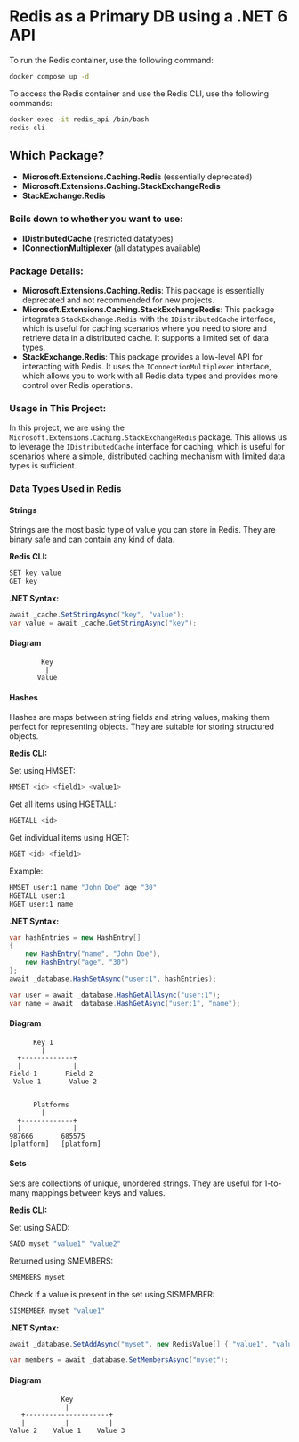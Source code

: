 # Redis as a Primary DB using a .NET 6 API

To run the Redis container, use the following command:

```sh
docker compose up -d
```

To access the Redis container and use the Redis CLI, use the following commands:

```sh
docker exec -it redis_api /bin/bash
redis-cli
```

## Which Package?

- **Microsoft.Extensions.Caching.Redis** (essentially deprecated)
- **Microsoft.Extensions.Caching.StackExchangeRedis**
- **StackExchange.Redis**

### Boils down to whether you want to use:
- **IDistributedCache** (restricted datatypes)
- **IConnectionMultiplexer** (all datatypes available)

### Package Details:
- **Microsoft.Extensions.Caching.Redis**: This package is essentially deprecated and not recommended for new projects.
- **Microsoft.Extensions.Caching.StackExchangeRedis**: This package integrates `StackExchange.Redis` with the `IDistributedCache` interface, which is useful for caching scenarios where you need to store and retrieve data in a distributed cache. It supports a limited set of data types.
- **StackExchange.Redis**: This package provides a low-level API for interacting with Redis. It uses the `IConnectionMultiplexer` interface, which allows you to work with all Redis data types and provides more control over Redis operations.

### Usage in This Project:
In this project, we are using the `Microsoft.Extensions.Caching.StackExchangeRedis` package. This allows us to leverage the `IDistributedCache` interface for caching, which is useful for scenarios where a simple, distributed caching mechanism with limited data types is sufficient.

### Data Types Used in Redis

#### Strings

Strings are the most basic type of value you can store in Redis. They are binary safe and can contain any kind of data.

**Redis CLI:**

```sh
SET key value
GET key
```

**.NET Syntax:**

```cs
await _cache.SetStringAsync("key", "value");
var value = await _cache.GetStringAsync("key");
```

#### Diagram

```plaintext
        Key
         |
       Value
```

#### Hashes

Hashes are maps between string fields and string values, making them perfect for representing objects. They are suitable for storing structured objects.

**Redis CLI:**

Set using HMSET:

```sh
HMSET <id> <field1> <value1>
```

Get all items using HGETALL:

```sh
HGETALL <id>
```

Get individual items using HGET:

```sh
HGET <id> <field1>
```

Example:

```sh
HMSET user:1 name "John Doe" age "30"
HGETALL user:1
HGET user:1 name
```

**.NET Syntax:**

```cs
var hashEntries = new HashEntry[]
{
    new HashEntry("name", "John Doe"),
    new HashEntry("age", "30")
};
await _database.HashSetAsync("user:1", hashEntries);

var user = await _database.HashGetAllAsync("user:1");
var name = await _database.HashGetAsync("user:1", "name");
```

#### Diagram

```plaintext
      Key 1
        |
  +-------------+
  |             |
Field 1       Field 2
 Value 1       Value 2


      Platforms
        |
  +-------------+
  |             |
987666       685575
[platform]   [platform]

```

#### Sets

Sets are collections of unique, unordered strings. They are useful for 1-to-many mappings between keys and values.

**Redis CLI:**

Set using SADD:
```sh
SADD myset "value1" "value2"
```

Returned using SMEMBERS:
```sh
SMEMBERS myset
```

Check if a value is present in the set using SISMEMBER:

```sh
SISMEMBER myset "value1"
```

**.NET Syntax:**
```cs
await _database.SetAddAsync("myset", new RedisValue[] { "value1", "value2" });

var members = await _database.SetMembersAsync("myset");
```

#### Diagram

```plaintext
             Key
              |
   +---------------------+
   |          |          |
Value 2    Value 1    Value 3
```